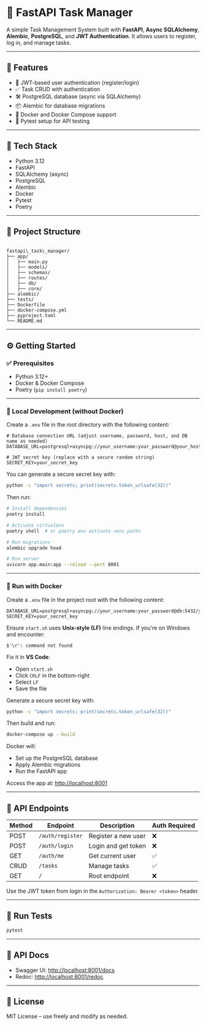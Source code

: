 # 📝 FastAPI Task Manager

A simple Task Management System built with **FastAPI**, **Async SQLAlchemy**, **Alembic**, **PostgreSQL**, and **JWT Authentication**. It allows users to register, log in, and manage tasks.

---

## 🚀 Features

- 🔐 JWT-based user authentication (register/login)
- ✅ Task CRUD with authentication
- 🛠️ PostgreSQL database (async via SQLAlchemy)
- 📦 Alembic for database migrations
- 🐳 Docker and Docker Compose support
- 🧪 Pytest setup for API testing

---

## 🧱 Tech Stack

- Python 3.12
- FastAPI
- SQLAlchemy (async)
- PostgreSQL
- Alembic
- Docker
- Pytest
- Poetry

---

## 📂 Project Structure

```

fastapi\_task\_manager/
├── app/
│   ├── main.py
│   ├── models/
│   ├── schemas/
│   ├── routes/
│   ├── db/
│   ├── core/
├── alembic/
├── tests/
├── Dockerfile
├── docker-compose.yml
├── pyproject.toml
└── README.md

````

---

## ⚙️ Getting Started

### ✅ Prerequisites

- Python 3.12+
- Docker & Docker Compose
- Poetry (`pip install poetry`)

---

### 🧪 Local Development (without Docker)

Create a `.env` file in the root directory with the following content:

```env
# Database connection URL (adjust username, password, host, and DB name as needed)
DATABASE_URL=postgresql+asyncpg://your_username:your_password@your_host:5432/your_database

# JWT secret key (replace with a secure random string)
SECRET_KEY=your_secret_key
````

You can generate a secure secret key with:

```bash
python -c "import secrets; print(secrets.token_urlsafe(32))"
```

Then run:

```bash
# Install dependencies
poetry install

# Activate virtualenv
poetry shell  # or poetry env activate <env_path>

# Run migrations
alembic upgrade head

# Run server
uvicorn app.main:app --reload --port 8001
```

---

### 🐳 Run with Docker

Create a `.env` file in the project root with the following content:

```env
DATABASE_URL=postgresql+asyncpg://your_username:your_password@db:5432/your_database
SECRET_KEY=your_secret_key
```

Ensure `start.sh` uses **Unix-style (LF)** line endings. If you're on Windows and encounter:

```
$'\r': command not found
```

Fix it in **VS Code**:

* Open `start.sh`
* Click `CRLF` in the bottom-right
* Select `LF`
* Save the file

Generate a secure secret key with:

```bash
python -c "import secrets; print(secrets.token_urlsafe(32))"
```

Then build and run:

```bash
docker-compose up --build
```

Docker will:

* Set up the PostgreSQL database
* Apply Alembic migrations
* Run the FastAPI app

Access the app at: [http://localhost:8001](http://localhost:8001)

---

## 🔐 API Endpoints

| Method | Endpoint         | Description         | Auth Required |
| ------ | ---------------- | ------------------- | ------------- |
| POST   | `/auth/register` | Register a new user | ❌             |
| POST   | `/auth/login`    | Login and get token | ❌             |
| GET    | `/auth/me`       | Get current user    | ✅             |
| CRUD   | `/tasks`         | Manage tasks        | ✅             |
| GET    | `/`              | Root endpoint       | ❌             |

Use the JWT token from login in the `Authorization: Bearer <token>` header.

---

## 🧪 Run Tests

```bash
pytest
```

---

## 📘 API Docs

* Swagger UI: [http://localhost:8001/docs](http://localhost:8001/docs)
* Redoc: [http://localhost:8001/redoc](http://localhost:8001/redoc)

---

## 📄 License

MIT License – use freely and modify as needed.